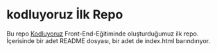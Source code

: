 # kodluyoruz İlk Repo
Bu repo <ins>[Kodluyoruz](https://kodluyoruz.org/tr/kodluyoruz/)</ins> Front-End-Eğitiminde oluşturduğumuz ilk repo. İçerisinde bir adet README dosyası, bir adet de index.html barındırıyor.
